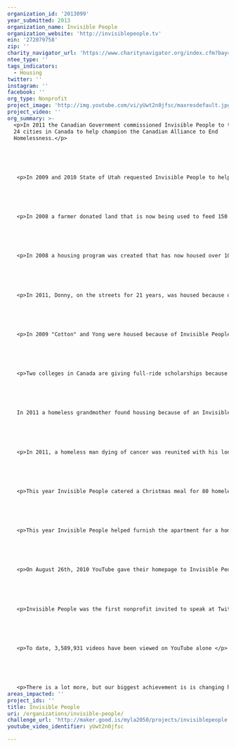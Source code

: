 ```yaml
---
organization_id: '2013099'
year_submitted: 2013
organization_name: Invisible People
organization_website: 'http://invisiblepeople.tv'
ein: '272079758'
zip: ''
charity_navigator_url: 'https://www.charitynavigator.org/index.cfm?bay=search.profile&ein=272079758'
ntee_type: ''
tags_indicators:
  - Housing
twitter: ''
instagram: ''
facebook: ''
org_type: Nonprofit
project_image: 'http://img.youtube.com/vi/yUwt2n0jfsc/maxresdefault.jpg'
project_video: ''
org_summary: >-
  <p>In 2011 the Canadian Government commissioned Invisible People to travel to
  24 cities in Canada to help champion the Canadian Alliance to End
  Homelessness.</p>
   
   
   
   
   
   <p>In 2009 and 2010 State of Utah requested Invisible People to help them fight homelessness. </p>
   
   
   
   
   
   <p>In 2008 a farmer donated land that is now being used to feed 150 people a week</p>
   
   
   
   
   
   <p>In 2008 a housing program was created that has now housed over 10 families</p>
   
   
   
   
   
   <p>In 2011, Donny, on the streets for 21 years, was housed because of a Invisible People video.</p>
   
   
   
   
   
   <p>In 2009 "Cotton" and Yong were housed because of Invisible People video</p>
   
   
   
   
   
   <p>Two colleges in Canada are giving full-ride scholarships because of Invisible People.</p>
   
   
   
   
   
   In 2011 a homeless grandmother found housing because of an Invisible People video </p>
   
   
   
   
   
   <p>In 2011, a homeless man dying of cancer was reunited with his long lost brother of 33 years because of an Invisible People video. </p>
   
   
   
   
   
   <p>This year Invisible People catered a Christmas meal for 80 homeless people at the Glendale Winter Shelter. All 80 people also received a nice gift bag. </p>
   
   
   
   
   
   <p>This year Invisible People helped furnish the apartment for a homeless veteran moving into housing. </p>
   
   
   
   
   
   <p>On August 26th, 2010 YouTube gave their homepage to Invisible People. 1.6 million people who would have never rolled their window down to ask a homeless person their story had a positive interaction with homelessness. </p>
   
   
   
   
   
   <p>Invisible People was the first nonprofit invited to speak at Twitter, Inc</p>
   
   
   
   
   
   <p>To date, 3,589,931 videos have been viewed on YouTube alone </p>
   
   
   
   
   
   <p>There is a lot more, but our biggest achievement is is changing how millions of people around the word view homelessness </p>
areas_impacted: ''
project_ids: ''
title: Invisible People
uri: /organizations/invisible-people/
challenge_url: 'http://maker.good.is/myla2050/projects/invisiblepeople.html'
youtube_video_identifier: yUwt2n0jfsc

---
```

